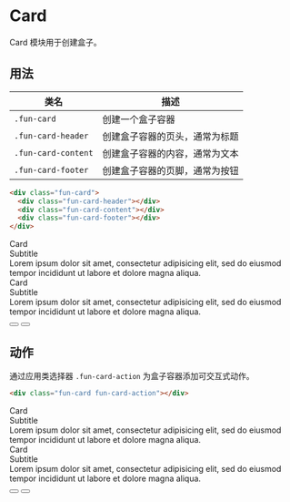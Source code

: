# Card

Card 模块用于创建盒子。

## 用法

| 类名                | 描述                           |
| ------------------- | ------------------------------ |
| `.fun-card`         | 创建一个盒子容器               |
| `.fun-card-header`  | 创建盒子容器的页头，通常为标题 |
| `.fun-card-content` | 创建盒子容器的内容，通常为文本 |
| `.fun-card-footer`  | 创建盒子容器的页脚，通常为按钮 |

```html
<div class="fun-card">
  <div class="fun-card-header"></div>
  <div class="fun-card-content"></div>
  <div class="fun-card-footer"></div>
</div>
```

<div class="fun-grid fun-child-width-1-1 fun-grid-row-small fun-grid-column-small fun-grid-template-column-small">
<div class="fun-card">
  <div class="fun-card-header">
    <div class="fun-text-title">Card</div>
    <div class="fun-text-subtitle">Subtitle</div>
  </div>
  <div class="fun-card-content">
  Lorem ipsum dolor sit amet, consectetur adipisicing elit, sed do eiusmod tempor incididunt ut labore et dolore magna aliqua.
  </div>
</div>

<div class="fun-card">
  <div class="fun-card-header">
    <div class="fun-text-title">Card</div>
    <div class="fun-text-subtitle">Subtitle</div>
  </div>
  <div class="fun-card-content">
  Lorem ipsum dolor sit amet, consectetur adipisicing elit, sed do eiusmod tempor incididunt ut labore et dolore magna aliqua.
  </div>
  <div class="fun-card-footer fun-flex fun-main-end">
  <button class="fun-button fun-icon-button">
    <i class="far fa-heart"></i>
  </button>
  <button class="fun-button fun-icon-button">
    <i class="far fa-bookmark"></i>
  </button>
  </div>
</div>
</div>

## 动作

通过应用类选择器 `.fun-card-action` 为盒子容器添加可交互式动作。

```html
<div class="fun-card fun-card-action"></div>
```

<div class="fun-grid fun-child-width-1-1 fun-grid-row-small fun-grid-column-small fun-grid-template-column-small">
<div class="fun-card fun-card-action">
  <div class="fun-card-header">
    <div class="fun-text-title">Card</div>
    <div class="fun-text-subtitle">Subtitle</div>
  </div>
  <div class="fun-card-content">
  Lorem ipsum dolor sit amet, consectetur adipisicing elit, sed do eiusmod tempor incididunt ut labore et dolore magna aliqua.
  </div>
</div>

<div class="fun-card">
  <div class="fun-card-action">
  <div class="fun-card-header">
    <div class="fun-text-title">Card</div>
  <div class="fun-text-subtitle">Subtitle</div>
  </div>
  <div class="fun-card-content">
  Lorem ipsum dolor sit amet, consectetur adipisicing elit, sed do eiusmod tempor incididunt ut labore et dolore magna aliqua.
  </div>
  </div>
  <div class="fun-card-footer fun-flex fun-main-end">
  <button class="fun-button fun-icon-button">
    <i class="far fa-heart"></i>
  </button>
  <button class="fun-button fun-icon-button">
    <i class="far fa-bookmark"></i>
  </button>
  </div>
</div>
</div>
